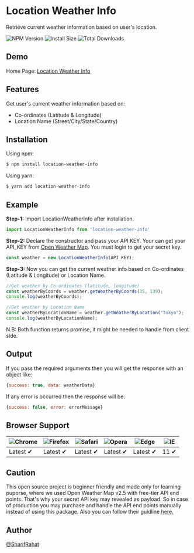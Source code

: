 
# Location Weather Info

Retrieve current weather information based on user's location.

![NPM Version](https://img.shields.io/npm/v/location-weather-info?style=flat-square)
![Install Size](https://img.shields.io/bundlephobia/minzip/location-weather-info?label=Install%20size&style=flat-square)
![Total Downloads](https://img.shields.io/npm/dt/location-weather-info?color=%230f766e&label=Total%20Downloads&style=flat-square)

## Demo
Home Page: [Location Weather Info](https://location-weather-info.vercel.app/)
## Features
Get user's current weather information based on:
- Co-ordinates (Latitude & Longitude)
- Location Name (Street/City/State/Country)
## Installation

Using npm:

```bash
$ npm install location-weather-info

```
Using yarn:

```bash
$ yarn add location-weather-info

```

## Example

**Step-1:** Import LocationWeatherInfo after installation.

```js
import LocationWeatherInfo from 'location-weather-info'
```

**Step-2:** Declare the constructor and pass your API KEY. Your can get your API_KEY from [Open Weather Map](https://home.openweathermap.org/api_keys). You must login to get your secret key.

```js
const weather = new LocationWeatherInfo(API_KEY);
```

**Step-3:** Now you can get the current weather info based on Co-ordinates (Latitude & Longitude) or Location Name.

```js
//Get weather by Co-ordinates (latitude, longitude)
const weatherByCoords = weather.getWeatherByCoords(35, 139);
console.log(weatherByCoords);

//Get weather by Location Name
const weatherByLocationName = weather.getWeatherByLocation("Tokyo");
console.log(weatherByLocationName);

```
N.B: Both function returns promise, it might be needed to handle from client side.
## Output
If you pass the required arguments then you will get the response with an object like:

```js
{success: true, data: weatherData}
```

If any error is occurred then the response will be:

```js
{success: false, error: errorMessage}
```
## Browser Support

![Chrome](https://raw.githubusercontent.com/alrra/browser-logos/main/src/chrome/chrome_48x48.png) | ![Firefox](https://raw.githubusercontent.com/alrra/browser-logos/main/src/firefox/firefox_48x48.png) | ![Safari](https://raw.githubusercontent.com/alrra/browser-logos/main/src/safari/safari_48x48.png) | ![Opera](https://raw.githubusercontent.com/alrra/browser-logos/main/src/opera/opera_48x48.png) | ![Edge](https://raw.githubusercontent.com/alrra/browser-logos/main/src/edge/edge_48x48.png) | ![IE](https://raw.githubusercontent.com/alrra/browser-logos/master/src/archive/internet-explorer_9-11/internet-explorer_9-11_48x48.png) |
--- | --- | --- | --- | --- | --- |
Latest ✔ | Latest ✔ | Latest ✔ | Latest ✔ | Latest ✔ | 11 ✔ |

## Caution
This open source project is beginner friendly and made only for learning puporse, where we used Open Weather Map v2.5 with free-tier API end points. That's why your secret API key may revealed as payload. So in case of production you may purchase and handle the API end points manually instead of using this package. Also you can follow their guidline [here.](https://home.openweathermap.org/api_keys)
## Author

[@SharifRahat](https://www.github.com/sharifmrahat)

